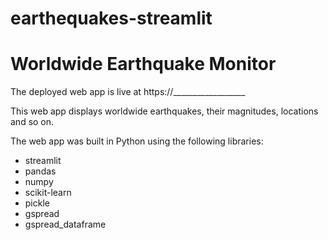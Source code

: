 # earthequakes-streamlit
# Worldwide Earthquake Monitor

The deployed web app is live at https://__________________

This web app displays worldwide earthquakes, their magnitudes, locations and so on.

The web app was built in Python using the following libraries:
* streamlit
* pandas
* numpy
* scikit-learn
* pickle
* gspread
* gspread_dataframe

